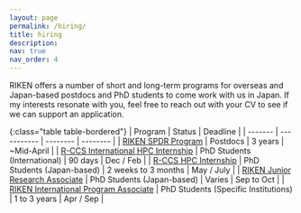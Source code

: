 ```yaml
---
layout: page
permalink: /hiring/
title: hiring
description:
nav: true
nav_order: 4
---
```


RIKEN offers a number of short and long-term programs for overseas and Japan-based postdocs and PhD students to come work with us in Japan. If my interests resonate with you, feel free to reach out with your CV to see if we can support an application.

{:class="table table-bordered"}
| Program | Status | Deadline |
| ------- | ----------- | -------- | -------- |
| [RIKEN SPDR Program](https://www.riken.jp/en/careers/programs/spdr/) | Postdocs | 3 years | ~Mid-April |
| [R-CCS International HPC Internship](https://www.r-ccs.riken.jp/en/outreach/schools/20250415-20260319/) | PhD Students (International) | 90 days | Dec / Feb |
| [R-CCS HPC Internship](https://www.r-ccs.riken.jp/en/outreach/schools/20250723-20251225/) | PhD Students (Japan-based) | 2 weeks to 3 months | May / July |
| [RIKEN Junior Research Associate](https://www.riken.jp/en/careers/programs/jra/) | PhD Students (Japan-based) | Varies | Sep to Oct |
| [RIKEN International Program Associate](https://www.riken.jp/en/careers/programs/ipa/) | PhD Students (Specific Institutions) | 1 to 3 years | Apr / Sep |
